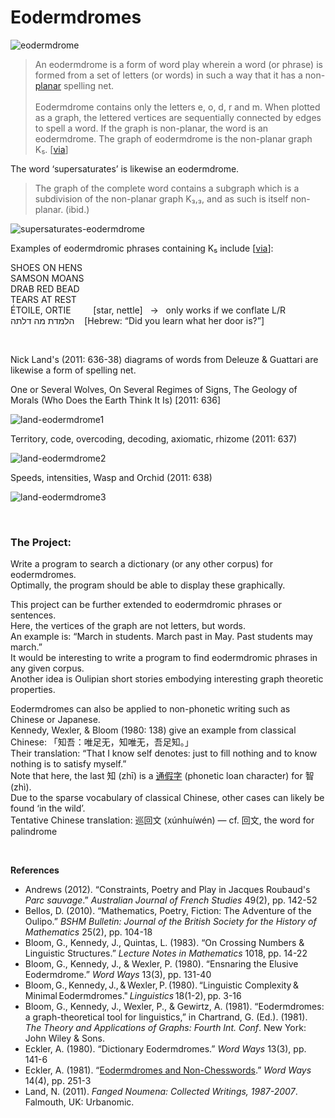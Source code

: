# Eodermdromes

![eodermdrome](https://github.com/gjoncas/Artificial-Philosophy/blob/master/eodermdrome/eodermdrome.jpg)

<blockquote>
An eodermdrome is a form of word play wherein a word (or phrase) is formed from a set of letters (or words) in such a way that it has a non-<a href="https://en.wikipedia.org/wiki/Planar_graph">planar</a> spelling net.
<br>&nbsp;
<br>Eodermdrome contains only the letters e, o, d, r and m. When plotted as a graph, the lettered vertices are sequentially connected by edges to spell a word. If the graph is non-planar, the word is an eodermdrome. The graph of eodermdrome is the non-planar graph K₅. [<a href="https://en.wikipedia.org/wiki/Eodermdrome">via</a>]
</blockquote>

The word ‘supersaturates’ is likewise an eodermdrome.

<blockquote>
The graph of the complete word contains a subgraph which is a subdivision of the non-planar graph K₃,₃, and as such is itself non-planar. (ibid.)
</blockquote>

![supersaturates-eodermdrome](https://github.com/gjoncas/Artificial-Philosophy/blob/master/eodermdrome/supersaturates-eodermdrome.jpg)

Examples of eodermdromic phrases containing K₅ include [<a href="http://wordaligned.org/articles/oulipo-eodermdrome">via</a>]:

SHOES ON HENS
<br>SAMSON MOANS
<br>DRAB RED BEAD
<br>TEARS AT REST
<br>ÉTOILE, ORTIE &nbsp; &nbsp; &nbsp; &nbsp; [star, nettle] &nbsp; → &nbsp; only works if we conflate L/R
<br>הלמדת מה דלתה &nbsp; &nbsp;[Hebrew: “Did you learn what her door is?”]


&nbsp;

Nick Land's (2011: 636-38) diagrams of words from Deleuze & Guattari are likewise a form of spelling net.

One or Several Wolves, On Several Regimes of Signs, The Geology of Morals (Who Does the Earth Think It Is) [2011: 636]

![land-eodermdrome1](https://github.com/gjoncas/Artificial-Philosophy/blob/master/eodermdrome/land-eodermdrome1.png)

Territory, code, overcoding, decoding, axiomatic, rhizome (2011: 637)

![land-eodermdrome2](https://github.com/gjoncas/Artificial-Philosophy/blob/master/eodermdrome/land-eodermdrome2.png)

Speeds, intensities, Wasp and Orchid (2011: 638)

![land-eodermdrome3](https://github.com/gjoncas/Artificial-Philosophy/blob/master/eodermdrome/land-eodermdrome3.png)

&nbsp;

### The Project:

Write a program to search a dictionary (or any other corpus) for eodermdromes.
<br>Optimally, the program should be able to display these graphically.

This project can be further extended to eodermdromic phrases or sentences. 
<br>Here, the vertices of the graph are not letters, but words.
<br>An example is: “March in students. March past in May. Past students may march.”
<br>It would be interesting to write a program to find eodermdromic phrases in any given corpus.
<br>Another idea is Oulipian short stories embodying interesting graph theoretic properties.

Eodermdromes can also be applied to non-phonetic writing such as Chinese or Japanese.
<br>Kennedy, Wexler, & Bloom (1980: 138) give an example from classical Chinese: 「知吾：唯足无，知唯无，吾足知。」
<br>Their translation: “That I know self denotes: just to fill nothing and to know nothing is to satisfy myself.”
<br>Note that here, the last 知 (zhī) is a <a href="http://ce.linedict.com/#/cnen/entry/34d96795a7384618acb90144b43d025e">通假字</a> (phonetic loan character) for 智 (zhì).
<br>Due to the sparse vocabulary of classical Chinese, other cases can likely be found ‘in the wild’.
<br>Tentative Chinese translation: 巡回文 (xúnhuíwén) — cf. 回文, the word for palindrome

&nbsp;

<b>References</b>
<ul>
<li>Andrews (2012). “Constraints, Poetry and Play in Jacques Roubaud's <i>Parc sauvage</i>.” <i>Australian Journal of French Studies</i> 49(2), pp. 142-52
<li>Bellos, D. (2010). “Mathematics, Poetry, Fiction: The Adventure of the Oulipo.” <i>BSHM Bulletin: Journal of the British Society for the History of Mathematics</i> 25(2), pp. 104-18</li>
<li>Bloom, G., Kennedy, J., Quintas, L. (1983). “On Crossing Numbers & Linguistic Structures.” <i>Lecture Notes in Mathematics</i> 1018, pp. 14-22</li>
<li>Bloom, G., Kennedy, J., & Wexler, P. (1980). “Ensnaring the Elusive Eodermdrome.” <i>Word Ways</i> 13(3), pp. 131-40</li>
<li>Bloom,&thinsp;G.,&thinsp;Kennedy,&thinsp;J.,&thinsp;&&thinsp;Wexler,&thinsp;P.&thinsp;(1980).&thinsp;“Linguistic Complexity&thinsp;&&thinsp;Minimal&thinsp;Eodermdromes."&thinsp;<i>Linguistics</i>&thinsp;18(1-2),&thinsp;pp. 3-16</li>
<li>Bloom, G., Kennedy, J., Wexler, P., & Gewirtz, A. (1981). “Eodermdromes: a graph-theoretical tool for linguistics,” in Chartrand, G. (Ed.). (1981). <i>The Theory and Applications of Graphs: Fourth Int. Conf</i>. New York: John Wiley & Sons.</li>
<li>Eckler, A. (1980). “Dictionary Eodermdromes.” <i>Word Ways</i> 13(3), pp. 141-6</li>
<li>Eckler, A. (1981). “<a href="https://core.ac.uk/download/pdf/62419789.pdf">Eodermdromes and Non-Chesswords</a>.” <i>Word Ways</i> 14(4), pp. 251-3</li>
<li>Land, N. (2011). <i>Fanged Noumena: Collected Writings, 1987-2007</i>. Falmouth, UK: Urbanomic.</li>
</ul>
